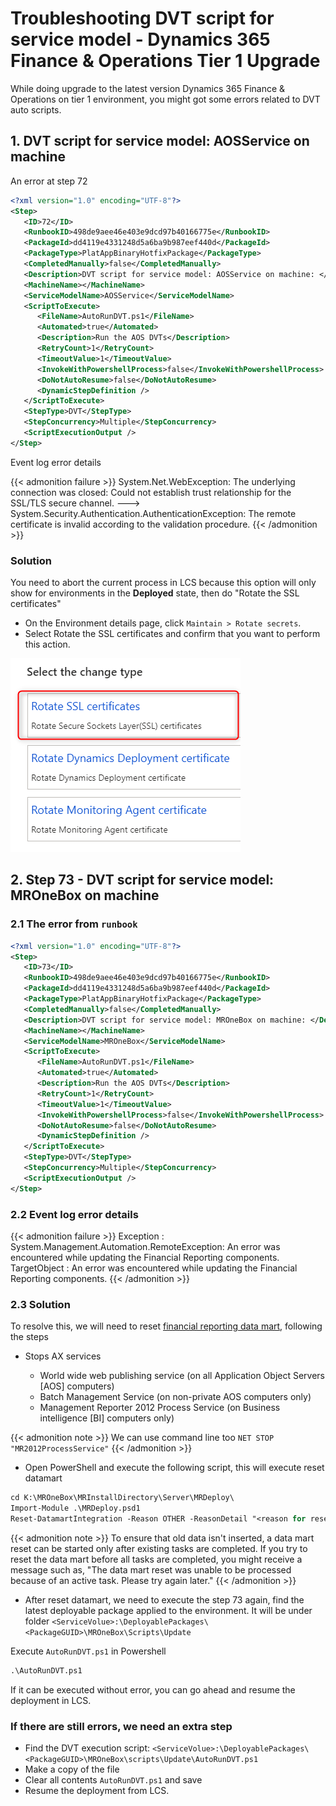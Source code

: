 # Troubleshooting DVT script for service model - Dynamics 365 Finance & Operations Tier 1 Upgrade


While doing upgrade to the latest version Dynamics 365 Finance & Operations on tier 1 environment, you might got some errors related to DVT auto scripts.

<!--more-->

## 1. DVT script for service model: AOSService on machine

An error at step 72

```xml
<?xml version="1.0" encoding="UTF-8"?>
<Step>
   <ID>72</ID>
   <RunbookID>498de9aee46e403e9dcd97b40166775e</RunbookID>
   <PackageId>dd4119e4331248d5a6ba9b987eef440d</PackageId>
   <PackageType>PlatAppBinaryHotfixPackage</PackageType>
   <CompletedManually>false</CompletedManually>
   <Description>DVT script for service model: AOSService on machine: </Description>
   <MachineName></MachineName>
   <ServiceModelName>AOSService</ServiceModelName>
   <ScriptToExecute>
      <FileName>AutoRunDVT.ps1</FileName>
      <Automated>true</Automated>
      <Description>Run the AOS DVTs</Description>
      <RetryCount>1</RetryCount>
      <TimeoutValue>1</TimeoutValue>
      <InvokeWithPowershellProcess>false</InvokeWithPowershellProcess>
      <DoNotAutoResume>false</DoNotAutoResume>
      <DynamicStepDefinition />
   </ScriptToExecute>
   <StepType>DVT</StepType>
   <StepConcurrency>Multiple</StepConcurrency>
   <ScriptExecutionOutput />
</Step>
```

Event log error details

{{< admonition failure >}}
System.Net.WebException: The underlying connection was closed: Could not establish trust relationship for the SSL/TLS secure channel. ---> System.Security.Authentication.AuthenticationException: The remote certificate is invalid according to the validation procedure.
{{< /admonition >}}

### Solution

You need to abort the current process in LCS because this option will only show for environments in the **Deployed** state, then do "Rotate the SSL certificates"

* On the Environment details page, click `Maintain > Rotate secrets`.
* Select Rotate the SSL certificates and confirm that you want to perform this action.

![rorate-ssl](rorate-ssl.png "rorate-ssl")

## 2. Step 73 - DVT script for service model: MROneBox on machine

### 2.1 The error from `runbook`

```xml
<?xml version="1.0" encoding="UTF-8"?>
<Step>
   <ID>73</ID>
   <RunbookID>498de9aee46e403e9dcd97b40166775e</RunbookID>
   <PackageId>dd4119e4331248d5a6ba9b987eef440d</PackageId>
   <PackageType>PlatAppBinaryHotfixPackage</PackageType>
   <CompletedManually>false</CompletedManually>
   <Description>DVT script for service model: MROneBox on machine: </Description>
   <MachineName></MachineName>
   <ServiceModelName>MROneBox</ServiceModelName>
   <ScriptToExecute>
      <FileName>AutoRunDVT.ps1</FileName>
      <Automated>true</Automated>
      <Description>Run the AOS DVTs</Description>
      <RetryCount>1</RetryCount>
      <TimeoutValue>1</TimeoutValue>
      <InvokeWithPowershellProcess>false</InvokeWithPowershellProcess>
      <DoNotAutoResume>false</DoNotAutoResume>
      <DynamicStepDefinition />
   </ScriptToExecute>
   <StepType>DVT</StepType>
   <StepConcurrency>Multiple</StepConcurrency>
   <ScriptExecutionOutput />
</Step>
```

### 2.2 Event log error details

{{< admonition failure >}}
Exception : System.Management.Automation.RemoteException: An error was encountered while updating the Financial Reporting components.
TargetObject : An error was encountered while updating the Financial Reporting components.
{{< /admonition >}}

### 2.3 Solution

To resolve this, we will need to reset [financial reporting data mart](https://docs.microsoft.com/en-us/dynamics365/fin-ops-core/dev-itpro/analytics/reset-financial-reporting-datamart-after-restore#reset-the-financial-reporting-data-mart-through-windows-powershell), following the steps

* Stops AX services

  * World wide web publishing service (on all Application Object Servers [AOS] computers)
  * Batch Management Service (on non-private AOS computers only)
  * Management Reporter 2012 Process Service (on Business intelligence [BI] computers only)

{{< admonition note >}}
We can use command line too
`NET STOP "MR2012ProcessService"`
{{< /admonition >}}

* Open PowerShell and execute the following script, this will execute reset datamart

```ps
cd K:\MROneBox\MRInstallDirectory\Server\MRDeploy\
Import-Module .\MRDeploy.psd1
Reset-DatamartIntegration -Reason OTHER -ReasonDetail "<reason for resetting>" -SkipMRTableReset
```

{{< admonition note >}}
To ensure that old data isn't inserted, a data mart reset can be started only after existing tasks are completed. If you try to reset the data mart before all tasks are completed, you might receive a message such as, "The data mart reset was unable to be processed because of an active task. Please try again later."
{{< /admonition >}}

* After reset datamart, we need to execute the step 73 again, find the latest deployable package applied to the environment. It will be under folder `<ServiceVolue>:\DeployablePackages\<PackageGUID>\MROneBox\Scripts\Update`

Execute `AutoRunDVT.ps1` in Powershell

```ps
.\AutoRunDVT.ps1
```

If it can be executed without error, you can go ahead and resume the deployment in LCS.

### If there are still errors, we need an extra step

* Find the DVT execution script: `<ServiceVolue>:\DeployablePackages\<PackageGUID>\MROneBox\scripts\Update\AutoRunDVT.ps1`
* Make a copy of the file
* Clear all contents `AutoRunDVT.ps1` and save
* Resume the deployment from LCS.

